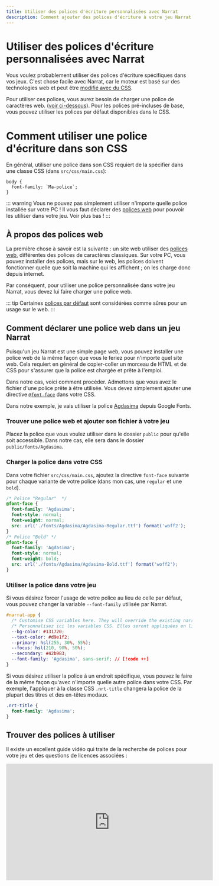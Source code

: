 ```yaml
---
title: Utiliser des polices d'écriture personnalisées avec Narrat
description: Comment ajouter des polices d'écriture à votre jeu Narrat
---
```


# Utiliser des polices d'écriture personnalisées avec Narrat 

Vous voulez probablement utiliser des polices d'écriture spécifiques dans vos jeux. C'est chose facile avec Narrat, car le moteur est basé sur des technologies web et peut être [modifié avec du CSS](./personnaliser-l'interface.md).

Pour utiliser ces polices, vous aurez besoin de charger une police de caractères web. ([voir ci-dessous](#à-propos-des-polices-web)). Pour les polices pré-incluses de base, vous pouvez utiliser les polices par défaut disponibles dans le CSS.

# Comment utiliser une police d'écriture dans son CSS

En général, utiliser une police dans son CSS requiert de la spécifier dans une classe CSS (dans `src/css/main.css`):

```
body {
  font-family: `Ma-police`;
}
```

::: warning
Vous ne pouvez pas simplement utiliser n'importe quelle police installée sur votre PC ! Il vous faut déclarer des <u>polices web</u> pour pouvoir les utiliser dans votre jeu. Voir plus bas !
:::

## À propos des polices web

La première chose à savoir est la suivante : un site web utiliser des [polices web](https://design.tutsplus.com/tutorials/web-fonts-in-60-seconds--cms-29695), différentes des polices de caractères classiques.
Sur votre PC, vous pouvez installer des polices, mais sur le web, les polices doivent fonctionner quelle que soit la machine qui les affichent ; on les charge donc depuis internet.

Par conséquent, pour utiliser une police personnalisée dans votre jeu Narrat, vous devez lui faire charger une police web.

::: tip
Certaines [polices par défaut](https://www.w3schools.com/csSref/css_websafe_fonts.php) sont considérées comme sûres pour un usage sur le web.
:::

## Comment déclarer une police web dans un jeu Narrat

Puisqu'un jeu Narrat est une simple page web, vous pouvez installer une police web de la même façon que vous le feriez pour n'importe quel site web. Cela requiert en général de copier-coller un morceau de HTML et de CSS pour s'assurer que la police est chargée et prête à l'emploi.

Dans notre cas, voici comment procéder. Admettons que vous avez le fichier d'une police prête à être utilisée. Vous devez simplement ajouter une directive [`@font-face`](https://www.w3schools.com/css/css3_fonts.asp) dans votre CSS.

Dans notre exemple, je vais utiliser la police [Agdasima](https://fonts.google.com/specimen/Agdasima) depuis Google Fonts.

### Trouver une police web et ajouter son fichier à votre jeu

Placez la police que vous voulez utiliser dans le dossier `public` pour qu'elle soit accessible. Dans notre cas, elle sera dans le dossier `public/fonts/Agdasima`.

### Charger la police dans votre CSS

Dans votre fichier `src/css/main.css`, ajoutez la directive `font-face` suivante pour chaque variante de votre police (dans mon cas, une `regular` et une `bold`).


```css
/* Police "Regular"  */
@font-face {
  font-family: 'Agdasima';
  font-style: normal;
  font-weight: normal;
  src: url('./fonts/Agdasima/Agdasima-Regular.ttf') format('woff2');
}
/* Police "Bold" */
@font-face {
  font-family: 'Agdasima';
  font-style: normal;
  font-weight: bold;
  src: url('./fonts/Agdasima/Agdasima-Bold.ttf') format('woff2');
}
```

### Utiliser la police dans votre jeu

Si vous désirez forcer l'usage de votre police au lieu de celle par défaut, vous pouvez changer la variable `--font-family` utilisée par Narrat.

```css
#narrat-app {
  /* Customise CSS variables here. They will override the existing narrat ones. You can also add your own variables */
  /* Personnalisez ici les variables CSS. Elles seront appliquées en lieu et place de celles existantes. Vous pouvez également ajouter vos propres variables. */
  --bg-color: #131720;
  --text-color: #d9e1f2;
  --primary: hsl(255, 30%, 55%);
  --focus: hsl(210, 90%, 50%);
  --secondary: #42b983;
  --font-family: 'Agdasima', sans-serif; // [!code ++]
}
```

Si vous désirez utiliser la police à un endroit spécifique, vous pouvez le faire de la même façon qu'avec n'importe quelle autre police dans votre CSS. Par exemple, l'appliquer à la classe CSS `.nrt-title` changera la police de la plupart des titres et des en-têtes modaux.

```css
.nrt-title {
  font-family: 'Agdasima';
}
```

## Trouver des polices à utiliser

Il existe un excellent guide vidéo qui traite de la recherche de polices pour votre jeu et des questions de licences associées :

<iframe width="560" height="315" src="https://www.youtube.com/embed/xCXvWBDLXmE" title="YouTube video player" frameborder="0" allow="accelerometer; autoplay; clipboard-write; encrypted-media; gyroscope; picture-in-picture; web-share" allowfullscreen></iframe>
